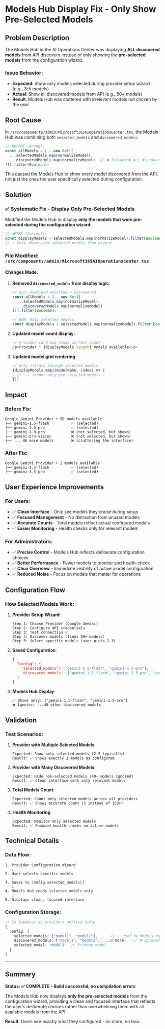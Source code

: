 # Models Hub Display Fix - Only Show Pre-Selected Models

## Problem Description

The Models Hub in the AI Operations Center was displaying **ALL discovered models** from API discovery instead of only showing the **pre-selected models** from the configuration wizard.

### Issue Behavior:
- **Expected**: Show only models selected during provider setup wizard (e.g., 3-5 models)
- **Actual**: Show all discovered models from API (e.g., 50+ models)
- **Result**: Models Hub was cluttered with irrelevant models not chosen by the user

## Root Cause

In `/src/components/admin/Microsoft365AIOperationsCenter.tsx`, the Models Hub was combining both `selected_models` and `discovered_models`:

```typescript
// BEFORE (Wrong):
const allModels = [...new Set([
  ...selectedModels.map(normalizeModel),
  ...discoveredModels.map(normalizeModel)  // ❌ Including ALL discovered models!
])].filter(Boolean);
```

This caused the Models Hub to show every model discovered from the API, not just the ones the user specifically selected during configuration.

## Solution

### ✅ **Systematic Fix - Display Only Pre-Selected Models**

Modified the Models Hub to display **only the models that were pre-selected during the configuration wizard**:

```typescript
// AFTER (Correct):
const displayModels = selectedModels.map(normalizeModel).filter(Boolean);
// ✅ Only shows user-selected models from wizard
```

### **File Modified:** `/src/components/admin/Microsoft365AIOperationsCenter.tsx`

#### **Changes Made:**

1. **Removed `discovered_models` from display logic**:
   ```typescript
   // OLD: Combined selected + discovered
   const allModels = [...new Set([
     ...selectedModels.map(normalizeModel),
     ...discoveredModels.map(normalizeModel)
   ])].filter(Boolean);
   
   // NEW: Only selected models
   const displayModels = selectedModels.map(normalizeModel).filter(Boolean);
   ```

2. **Updated model count display**:
   ```typescript
   // Provider card now shows correct count
   <p>Provider • {displayModels.length} models available</p>
   ```

3. **Updated model grid rendering**:
   ```typescript
   // Only iterate through selected models
   {displayModels.map((modelName, index) => {
     // ... render only pre-selected models
   })}
   ```

## Impact

### **Before Fix:**
```
Google Gemini Provider • 50 models available
├── gemini-1.5-flash          ✅ (selected)
├── gemini-1.5-pro            ✅ (selected)  
├── gemini-1.0-pro            ❌ (not selected, but shown)
├── gemini-pro-vision         ❌ (not selected, but shown)
├── ... 46 more models        ❌ (cluttering the interface)
```

### **After Fix:**
```
Google Gemini Provider • 2 models available
├── gemini-1.5-flash          ✅ (selected)
├── gemini-1.5-pro            ✅ (selected)
```

## User Experience Improvements

### **For Users:**
- ✅ **Clean Interface** - Only see models they chose during setup
- ✅ **Focused Management** - No distraction from unused models  
- ✅ **Accurate Counts** - Total models reflect actual configured models
- ✅ **Easier Monitoring** - Health checks only for relevant models

### **For Administrators:**
- ✅ **Precise Control** - Models Hub reflects deliberate configuration choices
- ✅ **Better Performance** - Fewer models to monitor and health-check
- ✅ **Clear Overview** - Immediate visibility of active model configuration
- ✅ **Reduced Noise** - Focus on models that matter for operations

## Configuration Flow

### **How Selected Models Work:**

1. **Provider Setup Wizard**:
   ```
   Step 1: Choose Provider (Google Gemini)
   Step 2: Configure API credentials  
   Step 3: Test connection ✅
   Step 4: Discover models (finds 50+ models)
   Step 5: Select specific models (user picks 2-3)
   ```

2. **Saved Configuration**:
   ```json
   {
     "config": {
       "selected_models": ["gemini-1.5-flash", "gemini-1.5-pro"],
       "discovered_models": ["gemini-1.5-flash", "gemini-1.5-pro", "gemini-1.0-pro", ...50 more]
     }
   }
   ```

3. **Models Hub Display**:
   ```
   ✅ Shows only: ["gemini-1.5-flash", "gemini-1.5-pro"]
   ❌ Ignores: ...48 other discovered models
   ```

## Validation

### **Test Scenarios:**

1. **Provider with Multiple Selected Models**:
   ```
   Expected: Show only selected models (2-5 typically)
   Result: ✅ Shows exactly 2 models as configured
   ```

2. **Provider with Many Discovered Models**:
   ```
   Expected: Hide non-selected models (40+ models ignored)
   Result: ✅ Clean interface with only relevant models
   ```

3. **Total Models Count**:
   ```
   Expected: Count only selected models across all providers
   Result: ✅ Shows accurate count (5 instead of 150+)
   ```

4. **Health Monitoring**:
   ```
   Expected: Monitor only selected models
   Result: ✅ Focused health checks on active models
   ```

## Technical Details

### **Data Flow:**
```
1. Provider Configuration Wizard
   ↓
2. User selects specific models
   ↓  
3. Saves to config.selected_models[]
   ↓
4. Models Hub reads selected_models only
   ↓
5. Displays clean, focused interface
```

### **Configuration Storage:**
```typescript
// In Supabase ai_providers_unified table
{
  config: {
    selected_models: ["model1", "model2"],      // ✅ Used by Models Hub
    discovered_models: ["model1", "model2", ...50 more],  // ❌ Ignored by Models Hub
    selected_model: "model1"  // Primary model
  }
}
```

---

## Summary

**Status: ✅ COMPLETE - Build successful, no compilation errors**

The Models Hub now displays **only the pre-selected models** from the configuration wizard, providing a clean and focused interface that reflects the user's deliberate choices rather than overwhelming them with all available models from the API.

**Result**: Users see exactly what they configured - no more, no less.